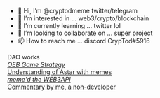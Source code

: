 - 👋 Hi, I’m @cryptodmeme twitter/telegram
- 👀 I’m interested in ... web3/crypto/blockchain
- 🌱 I’m currently learning ... twitter lol
- 💞️ I’m looking to collaborate on ... super project
- 📫 How to reach me ... discord CrypTod#5916

DAO works<br>*[OEB Game Strategy](https://github.com/OpenEmojiBattler/open-emoji-battler/issues/70)<br>*[Understanding of Astar with memes](https://github.com/PlasmNetwork/growth-program/issues/32)<br>*[meme'd the WEB3API](https://github.com/polywrap/mini-hacks/issues/7)<br>*[Commentary by me, a non-developer](https://github.com/polywrap/mini-hacks/issues/13)

<!---
cryptodmeme/cryptodmeme is a ✨ special ✨ repository because its `README.md` (this file) appears on your GitHub profile.
You can click the Preview link to take a look at your changes.
--->
